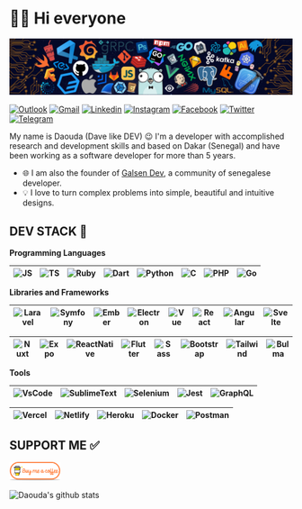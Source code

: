 # 👋🏽 Hi everyone

![HEADER](assets/header.png)

[![Outlook](https://img.shields.io/badge/-Outlook-0078D4?style=flat&logo=Microsoft-Outlook&logoColor=white)](mailto:daoodaba975@hotmail.com)
[![Gmail](https://img.shields.io/badge/-Gmail-c14438?style=flat&logo=Gmail&logoColor=white)](mailto:daoodaba975@gmail.com)
[![Linkedin](https://img.shields.io/badge/-LinkedIn-0072b1?style=flat&logo=Linkedin&logoColor=white)](https://linkedin.com/in/daoodaba975)
[![Instagram](https://img.shields.io/badge/-Instagram-F56040?style=flat&labelColor=F56040&logo=instagram&logoColor=white)](https://instagram.com/daoodaba975)
[![Facebook](https://img.shields.io/badge/-Facebook-4267B2?style=flat&logo=Facebook&logoColor=white)](https://facebook.com/daoodaba975)
[![Twitter](https://img.shields.io/badge/-Twitter-1DA1F2?style=flat&logo=Twitter&logoColor=white)](https://twitter.com/daoodaba975)
[![Telegram](https://img.shields.io/badge/-Telegram-0088CC?style=flat&logo=Telegram&logoColor=white)](https://t.me/daoodaba975)

My name is Daouda (Dave like DEV) 😉 I'm a developer with accomplished research and development skills and based on Dakar (Senegal) and have been working as a software developer for more than 5 years.

- 🌐 I am also the founder of [Galsen Dev](https://www.galsendev.com/), a community of senegalese developer.
- 💡 I love to turn complex problems into simple, beautiful and intuitive designs.

## DEV STACK 🚀

**Programming Languages**

<img alt="JS" title="JS" width="30px" height="30px" src="https://cdn.svgporn.com/logos/javascript.svg">|<img title="TS" alt="TS" width="30px" height="30px" src="https://cdn.svgporn.com/logos/typescript-icon.svg">|<img alt="Ruby" title="Ruby" width="30px" height="30px" src="https://cdn.svgporn.com/logos/ruby.svg">|<img title="Dart" alt="Dart" width="30px" height="30px" src="https://cdn.svgporn.com/logos/dart.svg">|<img title="Python" alt="Python" width="30px" height="30px" src="https://cdn.svgporn.com/logos/python.svg">|<img title="C" alt="C" width="30px" height="30px" src="https://cdn.svgporn.com/logos/c.svg">|<img title="PHP" alt="PHP" width="30px" height="30px" src="https://cdn.svgporn.com/logos/php.svg" />|<img title="Go" alt="Go" width="30px" height="30px" src="https://cdn.svgporn.com/logos/go.svg">
|--|--|--|--|--|--|--|--|

**Libraries and Frameworks**

<img title="Laravel" alt="Laravel" width="30px" height="30px" src="https://cdn.svgporn.com/logos/laravel.svg">|<img title="Symfony" alt="Symfony" width="30px" height="30px" src="https://cdn.svgporn.com/logos/symfony.svg">|<img title="Ember" alt="Ember" width="30px" height="30px" src="https://cdn.svgporn.com/logos/ember-tomster.svg">|<img title="Electron" alt="Electron" width="30px" height="30px" src="https://cdn.svgporn.com/logos/electron.svg">|<img title="Vue" alt="Vue" width="30px" height="30px" src="https://cdn.svgporn.com/logos/vue.svg">|<img title="React" alt="React" width="30px" height="30px" src="https://cdn.svgporn.com/logos/react.svg">|<img title="Angular" alt="Angular" width="30px" height="30px" src="https://cdn.svgporn.com/logos/angular-icon.svg">|<img title="Svelte" alt="Svelte" width="30px" height="30px" src="https://cdn.svgporn.com/logos/svelte-icon.svg">
|--|--|--|--|--|--|--|--|

<img title="Nuxt" alt="Nuxt" width="30px" height="30px" src="https://cdn.svgporn.com/logos/nuxt-icon.svg">|<img title="Expo" alt="Expo" width="30px" height="30px" src="https://cdn.svgporn.com/logos/expo-icon.svg">|<img title="ReactNative" alt="ReactNative" width="30px" height="30px" src="https://cdn.iconscout.com/icon/free/png-512/react-native-555397.png">|<img title="Flutter" alt="Flutter" width="30px" height="30px" src="https://cdn.svgporn.com/logos/flutter.svg">|<img title="Sass" alt="Sass" width="30px" height="30px" src="https://cdn.svgporn.com/logos/sass.svg">|<img title="Bootstrap" alt="Bootstrap" width="30px" height="30px" src="https://cdn.svgporn.com/logos/bootstrap.svg">|<img title="Tailwind" alt="Tailwind" width="30px" height="30px" src="https://cdn.svgporn.com/logos/tailwindcss-icon.svg">|<img title="Bulma" alt="Bulma" width="30px" height="30px" src="https://cdn.svgporn.com/logos/bulma.svg">
|--|--|--|--|--|--|--|--|

**Tools**

<img title="VsCode" alt="VsCode" width="30px" height="30px" src="https://cdn.svgporn.com/logos/visual-studio-code.svg">|<img title="SublimeText" alt="SublimeText" width="30px" height="30px" src="https://cdn.svgporn.com/logos/sublimetext-icon.svg">|<img title="Selenium" alt="Selenium" width="30px" height="30px" src="https://cdn.svgporn.com/logos/selenium.svg">|<img title="Jest" alt="Jest" width="30px" height="30px" src="https://cdn.svgporn.com/logos/jest.svg">|<img title="GraphQL" alt="GraphQL" width="30px" height="30px" src="https://cdn.svgporn.com/logos/graphql.svg">|
|--|--|--|--|--|

<img title="Vercel" alt="Vercel" width="30px" height="30px" src="https://cdn.svgporn.com/logos/vercel-icon.svg">|<img title="Netlify" alt="Netlify" width="30px" height="30px" src="https://cdn.svgporn.com/logos/netlify.svg">|<img title="Heroku" alt="Heroku" width="30px" height="30px" src="https://cdn.svgporn.com/logos/heroku-icon.svg">|<img title="Docker" alt="Docker" width="30px" height="30px" src="https://cdn.svgporn.com/logos/docker-icon.svg">|<img title="Postman" alt="Postman" width="30px" height="30px" src="https://cdn.svgporn.com/logos/postman.svg">|
|--|--|--|--|--|

## SUPPORT ME ✅

<p>
  <a href="https://www.buymeacoffee.com/daoodaba975" target="_blank">
      <img width="18%" alt="Buy me a coffee" src="assets/buy-coffee.png"/>
  </a>
</p>

![Daouda's github stats](https://github-readme-stats.vercel.app/api?username=daoodaba975&show_icons=true&hide_border=true&show_icons=true&title_color=fff&icon_color=79ff97&text_color=9f9f9f&bg_color=151515)
